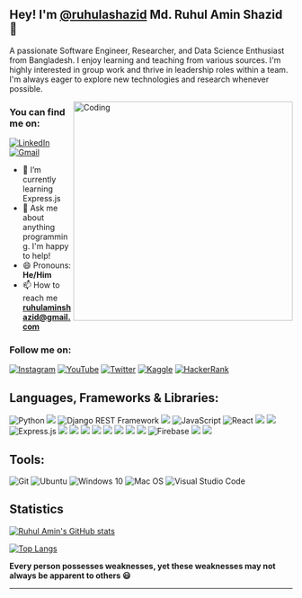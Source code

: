 ## Hey! I'm [@ruhulashazid](https://www.linkedin.com/in/ruhulashazid/) Md. Ruhul Amin Shazid 👋

A passionate Software Engineer, Researcher, and Data Science Enthusiast from Bangladesh. I enjoy learning and teaching from various sources. I'm highly interested in group work and thrive in leadership roles within a team. I'm always eager to explore new technologies and research whenever possible.

<img align="right" alt="Coding" width="390" src="https://user-images.githubusercontent.com/74038190/221352989-518609ab-b4d1-459e-929f-a08cd2bd9b3c.gif">

### You can find me on:
[![LinkedIn](https://img.shields.io/badge/linkedin-%230077B5.svg?&style=for-the-badge&logo=linkedin&logoColor=white)](https://www.linkedin.com/in/ruhulashazid/)
[![Gmail](https://img.shields.io/badge/gmail-%23D14836.svg?&style=for-the-badge&logo=gmail&logoColor=white)](mailto:ruhulaminshazid@gmail.com)

- 🌱 I’m currently learning Express.js
- 💬 Ask me about anything programming. I'm happy to help!
- 😄 Pronouns: **He/Him**
- 📫 How to reach me **ruhulaminshazid@gmail.com**
 
### Follow me on:

[![Instagram](https://img.shields.io/badge/instagram-%23E4405F.svg?&style=for-the-badge&logo=instagram&logoColor=white)](https://www.instagram.com/ruhulaminshazid)
[![YouTube](https://img.shields.io/badge/youtube-%23FF0000.svg?&style=for-the-badge&logo=youtube&logoColor=white)](https://www.youtube.com/@RuhulAminshazid)
[![Twitter](https://img.shields.io/badge/twitter-%231DA1F2.svg?&style=for-the-badge&logo=twitter&logoColor=white)](https://twitter.com/ruhulashazid)
[![Kaggle](https://img.shields.io/badge/kaggle-%23006AFF.svg?&style=for-the-badge&logo=kaggle&logoColor=white)](https://kaggle.com/ruhulaminshazid)
[![HackerRank](https://img.shields.io/badge/hackerrank-%232EC866.svg?&style=for-the-badge&logo=hackerrank&logoColor=white)](https://www.hackerrank.com/profile/ruhulaminshazid)


## Languages, Frameworks & Libraries:
![Python](https://img.shields.io/badge/Python-306998?style=for-the-badge&logo=python&logoColor=white)
![](https://img.shields.io/badge/Django-darkgreen?style=for-the-badge&logo=django&logoColor=white)
![Django REST Framework](https://img.shields.io/badge/django%20rest-%23092E20.svg?style=for-the-badge&logo=django&logoColor=white)
![](https://img.shields.io/badge/HTML5-E34F26?style=for-the-badge&logo=html5&logoColor=white)
![JavaScript](https://img.shields.io/badge/javascript-%23F7DF1E.svg?style=for-the-badge&logo=javascript&logoColor=black)
![React](https://img.shields.io/badge/react-%2320232a.svg?style=for-the-badge&logo=react&logoColor=%2361DAFB)
![](https://img.shields.io/badge/TypeScript-blue?style=for-the-badge&logo=typescript&logoColor=white)
![](https://img.shields.io/badge/Node.js-43853D?style=for-the-badge&logo=node.js&logoColor=white)
![Express.js](https://img.shields.io/badge/express.js-%23404d59.svg?style=for-the-badge&logo=express&logoColor=%2361DAFB)
![](https://img.shields.io/badge/MongoDB-4EA94B?style=for-the-badge&logo=mongodb&logoColor=white)
![](https://img.shields.io/badge/mysql-%2300f.svg?style=for-the-badge&logo=mysql&logoColor=white)
![](https://img.shields.io/badge/postgresql-%23316192.svg?style=for-the-badge&logo=postgresql&logoColor=white)
![](https://img.shields.io/badge/CSS3-1572B6?style=for-the-badge&logo=css3&logoColor=white)
![](https://img.shields.io/badge/Sass-CC6699?style=for-the-badge&logo=sass&logoColor=white)
![](https://img.shields.io/badge/Tailwind_CSS-38B2AC?style=for-the-badge&logo=tailwind-css&logoColor=white)
![](https://img.shields.io/badge/Bootstrap-563D7C?style=for-the-badge&logo=bootstrap&logoColor=white)
![](https://img.shields.io/badge/Material--UI-0081CB?style=for-the-badge&logo=material-ui&logoColor=white)
![Firebase](https://img.shields.io/badge/firebase-%23039BE5.svg?style=for-the-badge&logo=firebase&logoColor=white)
![](https://img.shields.io/badge/adobe%20photoshop-%2331A8FF.svg?style=for-the-badge&logo=adobe%20photoshop&logoColor=white)
![](https://img.shields.io/badge/adobe%20illustrator-%23FF9A00.svg?style=for-the-badge&logo=adobe%20illustrator&logoColor=white)

## Tools:
![Git](https://img.shields.io/badge/git-%23F05033.svg?style=for-the-badge&logo=git&logoColor=white)
![Ubuntu](https://img.shields.io/badge/Ubuntu-E95420?style=for-the-badge&logo=ubuntu&logoColor=white)
![Windows 10](https://img.shields.io/badge/Windows-0078D6?style=for-the-badge&logo=windows&logoColor=white)
![Mac OS](https://img.shields.io/badge/mac%20os-000000?style=for-the-badge&logo=apple&logoColor=white)
![Visual Studio Code](https://img.shields.io/badge/VisualStudioCode-0078d7.svg?style=for-the-badge&logo=visual-studio-code&logoColor=white)

<!-- 
![Profile Views](https://komarev.com/ghpvc/?username=ruhulashazid)
-->
## Statistics

[![Ruhul Amin's GitHub stats](https://github-readme-stats.vercel.app/api?username=ruhulashazid&count_private=true&show_icons=true&theme=radical)](https://github.com/ruhulashazid/github-readme-stats)

[![Top Langs](https://github-readme-stats.vercel.app/api/top-langs/?username=ruhulashazid&layout=compact&theme=radical)](https://github.com/ruhulashazid/github-readme-stats)

**Every person possesses weaknesses, yet these weaknesses may not always be apparent to others 😃**



-----------------------------------------------------------------------------------------------------------
<!-- 
- 🔭 I’m currently working on ...
- 🌱 I’m currently learning ...
- 👯 I’m looking to collaborate on ...
- 🤔 I’m looking for help with ...
- 💬 Ask me about ...
- 📫 How to reach me: ...
- 😄 Pronouns: ...
- ⚡ Fun fact: ...
-->

<!-- 
## Open Source Contributions

<table>
    <thead align="center">
      <tr border="none">
        <td><b>🏛️ Organizations</b></td>
        <td><b>🗂️ Projects</b></td>
        <td><b>🛠️ Contributions</b></td>
      </tr>
    </thead>
    <tbody>
      <tr>
        <td width="400"><a href="https://github.com/TanStack">
            <b>Tanstack</b></a>
        </td>
         <td width="400"><a href="https://github.com/TanStack/form">
            <b>Tanstack Form</b></a>:
            <p>Powerful and type-safe form state management for the web</p>
        </td>
        <td>
           <i>Docs & Code</i> <a href="https://github.com/TanStack/form/pulls?q=is:pr+author:TropicolX">Contributions</a>
            <p></p>
        </td>
      </tr>
      <tr>
         <td width="400"><a href="https://github.com/google/webcrypto.dart/pulls?q=is:pr+author:TropicolX">
            <b>Google</b></a>
        </td>
        <td width="400">
            <a href="https://github.com/google/webcrypto.dart"><b>Webcrypto</b></a>:
            <p>Cross-platform implementation of Web Cryptography APIs</p>
        </td>
        <td>
           <i>Docs & Code</i> <a href="https://github.com/google/webcrypto.dart/pulls?q=is:pr+author:TropicolX">Contributions</a>
            <p></p>
        </td>
      </tr>
      <tr>
         <td width="400"><a href="https://github.com/microsoft">
            <b>Microsoft</b></a>
        </td>
        <td width="400">
            <a href="https://github.com/microsoft/torchgeo"><b>TorchGeo</b></a>:
            <p> Datasets, samplers, transforms, and pre-trained models for geospatial data</p>
        </td>
        <td>
           <i>Docs & Code</i> <a href="https://github.com/microsoft/torchgeo/pulls?q=is:pr+author:TropicolX">Contributions</a>
            <p></p>
        </td>
      </tr>
      <tr>
         <td width="400"><a href="https://github.com/canonical">
            <b>Canonical</b></a>
        </td>
        <td width="400">
            <a href="https://github.com/canonical/open-documentation-academy"><b>Landscape</b></a>:
            <p> Landscape is the leading management and administration tool for all versions of Ubuntu</p>
        </td>
        <td>
           <i>Docs</i> <a href="https://github.com/canonical/open-documentation-academy/pulls?q=is:pr+author:TropicolX">Contributions</a>
            <p></p>
        </td>
      </tr>
    </tbody>
</table>
-->
